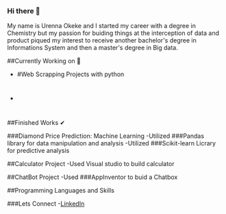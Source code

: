 ### Hi there 👋
My name is Urenna Okeke and I started my career with a degree in Chemistry but my passion for buiding things at the interception of data and product piqued my interest to receive another bachelor's degree in Informations System and then a master's degree in Big data.

##Currently Working on 🚀
* #Web Scrapping Projects with python 
* #

##Finished Works ✔

###Diamond Price Prediction: Machine Learning
-Utilized ###Pandas library for data manipulation and analysis 
-Utilized ###Scikit-learn Licrary for predictive analysis

##Calculator Project
-Used Visual studio to build calculator

##ChatBot Project
-Used ###AppInventor to buid a Chatbox

##Programming Languages and Skills

###Lets Connect -[LinkedIn](www.linkedin.com/in/urenna-okeke-68716057)


<!--
**urennaco/urennaco** is a ✨ _special_ ✨ repository because its `README.md` (this file) appears on your GitHub profile.

Here are some ideas to get you started:

- 🔭 I’m currently working on ...
- 🌱 I’m currently learning ...
- 👯 I’m looking to collaborate on ...
- 🤔 I’m looking for help with ...
- 💬 Ask me about ...
- 📫 How to reach me: ...
- 😄 Pronouns: ...
- ⚡ Fun fact: ...
-->
